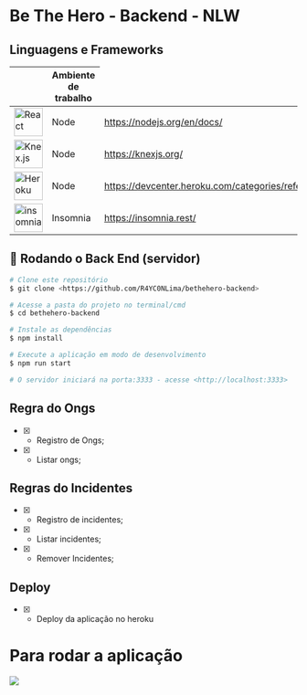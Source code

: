 # Be The Hero - Backend - NLW

## Linguagens e Frameworks
<table style="width:100%">
    <thead>
      <tr>
        <th></th>
        <th>Ambiente de trabalho</th>
      </tr>
    </thead>
    <tbody>
      <tr>
        <td><img src="https://cdn.freebiesupply.com/logos/thumbs/2x/nodejs-1-logo.png" width="50" alt="React"></td>
        <td>Node</td>
        <td><a target="_blank" href="https://nodejs.org/en/docs/">https://nodejs.org/en/docs/</a></td>
      </tr>  
      <tr>
        <td><img src="https://knexjs.org/assets/images/knex.png" width="50" alt="Knex.js"></td>
        <td>Node</td>
        <td><a target="_blank" href="https://knexjs.org/">https://knexjs.org/</a></td>
      </tr> 
      <tr>
        <td><img src="https://coffops.com/wp-content/uploads/2021/04/2elgd5zp07wkeilkna63.png" width="50" alt="Heroku"></td>
        <td>Node</td>
        <td><a target="_blank" href="https://devcenter.heroku.com/categories/reference">https://devcenter.heroku.com/categories/reference</a></td>
      </tr> 
      <tr>
        <td><img src="https://seeklogo.com/images/I/insomnia-logo-A35E09EB19-seeklogo.com.png" width="50" alt="insomnia"></td>
        <td>Insomnia</td>
        <td><a target="_blank" href="https://insomnia.rest/">https://insomnia.rest/</a></td>
      </tr>    
    </tbody>
</table>

## 🎲 Rodando o Back End (servidor)
```bash
# Clone este repositório
$ git clone <https://github.com/R4YC0NLima/bethehero-backend>

# Acesse a pasta do projeto no terminal/cmd
$ cd bethehero-backend

# Instale as dependências
$ npm install

# Execute a aplicação em modo de desenvolvimento
$ npm run start

# O servidor iniciará na porta:3333 - acesse <http://localhost:3333>
```


## Regra do Ongs
* [x] - Registro de Ongs;
* [x] - Listar ongs;

## Regras do Incidentes
* [x] - Registro de incidentes;
* [x] - Listar incidentes;
* [x] - Remover Incidentes;

## Deploy
* [x] - Deploy da aplicação no heroku

# Para rodar a aplicação

<img src="https://heroku-badge.herokuapp.com/?app=betheheroappbackend">